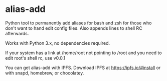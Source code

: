# alias-add
Python tool to permanently add aliases for bash and zsh for those who don't want to hand edit config files. Also appends lines to shell RC afterwards.

Works with Python 3.x, no dependencies required.

If your system has a link at /home/root not pointing to /root and you need to edit root's shell rc, use v0.0.1

You can get alias-add with IPFS. Download IPFS at https://ipfs.io/#install or with snapd, homebrew, or chocolatey. 
